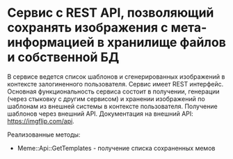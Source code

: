# Cервис с REST API, позволяющий сохранять изображения с мета-информацией в хранилище файлов и собственной БД

В сервисе ведется список шаблонов и сгенерированных изображений в контексте
залогиненного пользователя. Сервис имеет REST интерфейс.
Основная функциональность сервиса состоит в получении, генерации
(через стыковку с другим сервисом) и хранении изображений по шаблонам из внешней
системы в контексте пользователя. Получение шаблонов через внешний API.
Документация на внешний API: https://imgflip.com/api. 

Реализованные методы:

* Meme::Api::GetTemplates - получение списка сохраненных мемов
